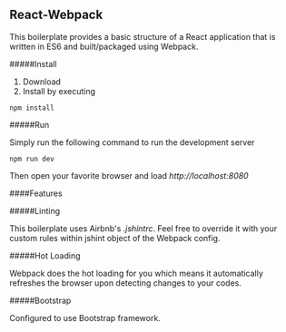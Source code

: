 ## React-Webpack

This boilerplate provides a basic structure of a React application that is written in ES6 and built/packaged using Webpack.

#####Install

1. Download
2. Install by executing
```
npm install
```
#####Run

Simply run the following command to run the development server
```
npm run dev
```
Then open your favorite browser and load _http://localhost:8080_

####Features

#####Linting

This boilerplate uses Airbnb's _.jshintrc_. Feel free to override it with your custom rules within jshint object of the Webpack config.

#####Hot Loading

Webpack does the hot loading for you which means it automatically refreshes the browser upon detecting changes to your codes.

#####Bootstrap

Configured to use Bootstrap framework.
